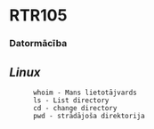  #            RTR105
### Datormācība
##    _Linux_
       
          whoim - Mans lietotājvards
          ls - List directory
          cd - change directory
          pwd - strādājoša direktorija
          
    
  
